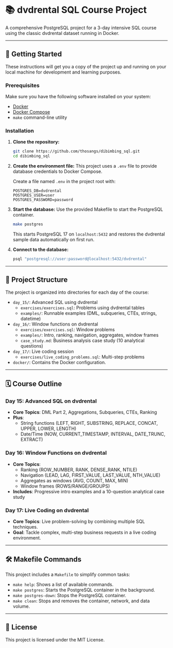 # 📚 dvdrental SQL Course Project

A comprehensive PostgreSQL project for a 3-day intensive SQL course using the classic dvdrental dataset running in Docker.

---

## 🚀 Getting Started

These instructions will get you a copy of the project up and running on your local machine for development and learning purposes.

### Prerequisites

Make sure you have the following software installed on your system:

- [Docker](https://www.docker.com/get-started)
- [Docker Compose](https://docs.docker.com/compose/install/)
- `make` command-line utility

### Installation

1.  **Clone the repository:**

    ```sh
    git clone https://github.com/thosangs/dibimbing_sql.git
    cd dibimbing_sql
    ```

2.  **Create the environment file:**
    This project uses a `.env` file to provide database credentials to Docker Compose.

    Create a file named `.env` in the project root with:

    ```
    POSTGRES_DB=dvdrental
    POSTGRES_USER=user
    POSTGRES_PASSWORD=password
    ```

3.  **Start the database:**
    Use the provided Makefile to start the PostgreSQL container.

    ```sh
    make postgres
    ```

    This starts PostgreSQL 17 on `localhost:5432` and restores the dvdrental sample data automatically on first run.

4.  **Connect to the database:**

    ```sh
    psql "postgresql://user:password@localhost:5432/dvdrental"
    ```

---

## 📂 Project Structure

The project is organized into directories for each day of the course:

- `day_15/`: Advanced SQL using dvdrental
  - `exercises/exercises.sql`: Problems using dvdrental tables
  - `examples/`: Runnable examples (DML, subqueries, CTEs, strings, datetime)
- `day_16/`: Window functions on dvdrental
  - `exercises/exercises.sql`: Window problems
  - `examples/`: Intro, ranking, navigation, aggregates, window frames
  - `case_study.md`: Business analysis case study (10 analytical questions)
- `day_17/`: Live coding session
  - `exercises/live_coding_problems.sql`: Multi-step problems
- `docker/`: Contains the Docker configuration.

---

## 🗓️ Course Outline

### Day 15: Advanced SQL on dvdrental

- **Core Topics**: DML Part 2, Aggregations, Subqueries, CTEs, Ranking
- **Plus**:
  - String functions (LEFT, RIGHT, SUBSTRING, REPLACE, CONCAT, UPPER, LOWER, LENGTH)
  - Date/Time (NOW, CURRENT_TIMESTAMP, INTERVAL, DATE_TRUNC, EXTRACT)

### Day 16: Window Functions on dvdrental

- **Core Topics**:
  - Ranking (ROW_NUMBER, RANK, DENSE_RANK, NTILE)
  - Navigation (LEAD, LAG, FIRST_VALUE, LAST_VALUE, NTH_VALUE)
  - Aggregates as windows (AVG, COUNT, MAX, MIN)
  - Window frames (ROWS/RANGE/GROUPS)
- **Includes**: Progressive intro examples and a 10-question analytical case study

### Day 17: Live Coding on dvdrental

- **Core Topics**: Live problem-solving by combining multiple SQL techniques.
- **Goal**: Tackle complex, multi-step business requests in a live coding environment.

---

## 🛠️ Makefile Commands

This project includes a `Makefile` to simplify common tasks:

- `make help`: Shows a list of available commands.
- `make postgres`: Starts the PostgreSQL container in the background.
- `make postgres-down`: Stops the PostgreSQL container.
- `make clean`: Stops and removes the container, network, and data volume.

---

## 📄 License

This project is licensed under the MIT License.
